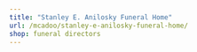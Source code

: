 ```yaml
---
title: "Stanley E. Anilosky Funeral Home"
url: /mcadoo/stanley-e-anilosky-funeral-home/
shop: funeral directors
---
```

